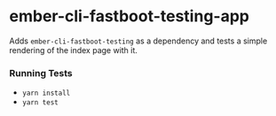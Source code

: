 # ember-cli-fastboot-testing-app

Adds `ember-cli-fastboot-testing` as a dependency and tests a simple rendering
of the index page with it.

### Running Tests

* `yarn install`
* `yarn test`
